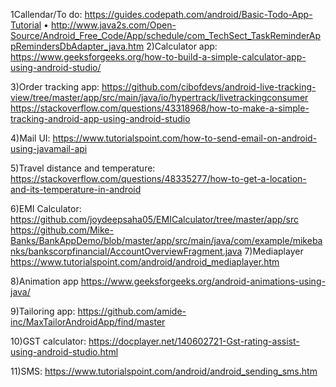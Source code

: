 1Callendar/To do:
https://guides.codepath.com/android/Basic-Todo-App-Tutorial • http://www.java2s.com/Open-Source/Android_Free_Code/App/schedule/com_TechSect_TaskReminderAppRemindersDbAdapter_java.htm
2)Calculator app: https://www.geeksforgeeks.org/how-to-build-a-simple-calculator-app-using-android-studio/

3)Order tracking app: https://github.com/cibofdevs/android-live-tracking-view/tree/master/app/src/main/java/io/hypertrack/livetrackingconsumer https://stackoverflow.com/questions/43318968/how-to-make-a-simple-tracking-android-app-using-android-studio

4)Mail UI: https://www.tutorialspoint.com/how-to-send-email-on-android-using-javamail-api

5)Travel distance and temperature: https://stackoverflow.com/questions/48335277/how-to-get-a-location-and-its-temperature-in-android

6)EMI Calculator: https://github.com/joydeepsaha05/EMICalculator/tree/master/app/src https://github.com/Mike-Banks/BankAppDemo/blob/master/app/src/main/java/com/example/mikebanks/bankscorpfinancial/AccountOverviewFragment.java 7)Mediaplayer https://www.tutorialspoint.com/android/android_mediaplayer.htm

8)Animation app https://www.geeksforgeeks.org/android-animations-using-java/ 

9)Tailoring app: https://github.com/amide-inc/MaxTailorAndroidApp/find/master

10)GST calculator: https://docplayer.net/140602721-Gst-rating-assist-using-android-studio.html

11)SMS: https://www.tutorialspoint.com/android/android_sending_sms.htm

